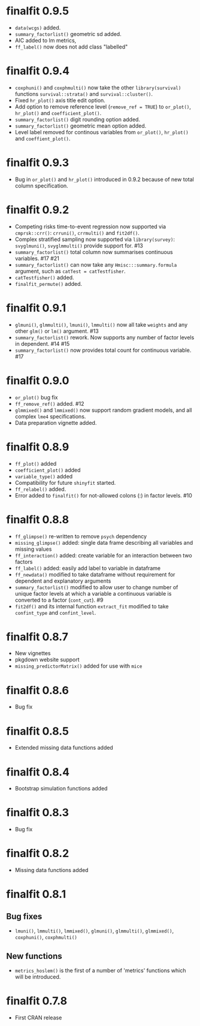 # finalfit 0.9.5

* `data(wcgs)` added.
* `summary_factorlist()` geometric sd added. 
* AIC added to lm metrics,
* `ff_label()` now does not add class "labelled"

# finalfit 0.9.4

* `coxphuni()` and `coxphmulti()` now take the other `library(survival)` functions `survival::strata()` and `survival::cluster()`. 
* Fixed `hr_plot()` axis title edit option. 
* Add option to remove reference level (`remove_ref = TRUE`) to `or_plot()`, `hr_plot()` and `coefficient_plot()`. 
* `summary_factorlist()` digit rounding option added.
* `summary_factorlist()` geometric mean option added. 
* Level label removed for continous variables from `or_plot()`, `hr_plot()` and `coeffient_plot()`. 

# finalfit 0.9.3

* Bug in `or_plot()` and `hr_plot()` introduced in 0.9.2 because of new total column specification. 

# finalfit 0.9.2

* Competing risks time-to-event regression now supported via `cmprsk::crr()`: `crruni()`, `crrmulti()` and `fit2df()`.
* Complex stratified sampling now supported via `library(survey)`: `svyglmuni()`, `svyglmmulti()` provide support for. #13
* `summary_factorlist()` total column now summarises continuous variables.  #17 #21
* `summary_factorlist()` can now take any `Hmisc:::summary.formula` argument, such as `catTest = catTestfisher`. 
*  `catTestfisher()` added. 
* `finalfit_permute()` added. 

# finalfit 0.9.1

* `glmuni()`, `glmmulti()`, `lmuni()`, `lmmulti()` now all take `weights` and any other `glm()` or `lm()` argument. #13
* `summary_factorlist()` rework. Now supports any number of factor levels in dependent. #14 #15
* `summary_factorlist()` now provides total count for continuous variable. #17

# finalfit 0.9.0

* `or_plot()` bug fix
* `ff_remove_ref()` added. #12
* `glmmixed()` and `lmmixed()` now support random gradient models, and all complex `lme4` specifications. 
* Data preparation vignette added.

# finalfit 0.8.9

* `ff_plot()` added
* `coefficient_plot()` added
* `variable_type()` added
* Compatibility for future `shinyfit` started. 
* `ff_relabel()` added.
* Error added to `finalfit()` for not-allowed colons (:) in factor levels. #10

# finalfit 0.8.8

* `ff_glimpse()` re-written to remove `psych` dependency
* `missing_glimpse()` added: single data frame describing all variables and missing values
* `ff_interaction()` added: create variable for an interaction between two factors
* `ff_label()` added: easily add label to variable in dataframe
* `ff_newdata()` modified to take dataframe without requirement for dependent and explanatory arguments
* `summary_factorlist()` modified to allow user to change number of unique factor levels at which a variable a continuous variable is converted to a factor (`cont_cut`). #9 
* `fit2df()` and its internal function `extract_fit` modified to take `confint_type` and `confint_level`. 

# finalfit 0.8.7

* New vignettes
* pkgdown website support
* `missing_predictorMatrix()` added for use with `mice`

# finalfit 0.8.6

* Bug fix

# finalfit 0.8.5

* Extended missing data functions added

# finalfit 0.8.4

* Bootstrap simulation functions added

# finalfit 0.8.3

* Bug fix

# finalfit 0.8.2

* Missing data functions added

# finalfit 0.8.1

## Bug fixes

* `lmuni()`, `lmmulti()`, `lmmixed()`, `glmuni()`, `glmmulti()`, `glmmixed()`, `coxphuni()`, `coxphmulti()`

## New functions

* `metrics_hoslem()` is the first of a number of 'metrics' functions which will be introduced. 

# finalfit 0.7.8

* First CRAN release
